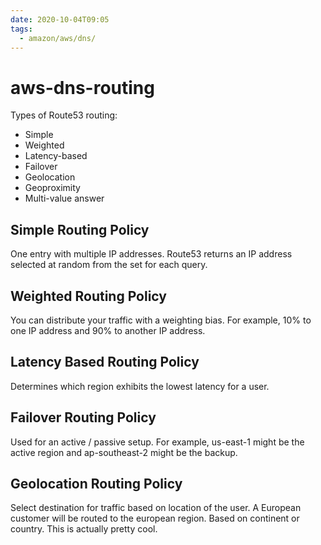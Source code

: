 ```yaml
---
date: 2020-10-04T09:05
tags:
  - amazon/aws/dns/
---
```


# aws-dns-routing

Types of Route53 routing:
* Simple 
* Weighted
* Latency-based
* Failover
* Geolocation
* Geoproximity 
* Multi-value answer

## Simple Routing Policy

One entry with multiple IP addresses. Route53 returns an IP address selected at random from the set for each query.

## Weighted Routing Policy

You can distribute your traffic with a weighting bias. For example, 10% to one IP address and 90% to another IP address.

## Latency Based Routing Policy

Determines which region exhibits the lowest latency for a user.

## Failover Routing Policy

Used for an active / passive setup. For example,
us-east-1 might be the active region and ap-southeast-2 might be the backup.

## Geolocation Routing Policy

Select destination for traffic based on location of the user.
A European customer will be routed to the european region.
Based on continent or country. This is actually pretty cool.




